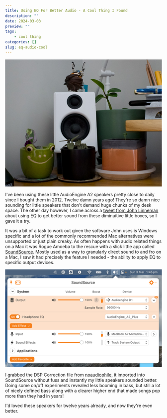 ```yaml
---
title: Using EQ For Better Audio - A Cool Thing I Found
description: ""
date: 2024-03-03
preview: ""
tags:
    - cool thing
categories: []
slug: eq-audio-cool
---
```


![My little AudioEngine A2s surrounded by plants and stationery](/assets/images/coolthings/a2splants.jpg)

I've been using these little AudioEngine A2 speakers pretty close to daily since I bought them in 2012. Twelve damn years ago! They're so damn nice sounding for little speakers that don't demand huge chunks of my desk space. The other day however, I came across a [tweet from John Linneman](https://twitter.com/dark1x/status/1759857299177250910) about using EQ to get better sound from these diminuitive little boxes, so I gave it a try.

<!--more-->

It was a bit of a task to work out given the software John uses is Windows specific and a lot of the commonly recommended Mac alternatives were unsupported or just plain creaky. As often happens with audio related things on a Mac it was Rogue Amoeba to the rescue with a slick little app called [SoundSource](https://rogueamoeba.com/soundsource/). Mostly used as a way to granularly direct sound to and fro on a Mac, I saw it had precisely the feature I needed - the ability to apply EQ to specific output devices.

![SoundSource in action on my Mac](/assets/images/coolthings/soundsource.png)

I grabbed the DSP Correction file from [noaudiophile](https://noaudiophile.com/DSP_Corrections/AudioEngine_A2_Plus.php), it imported into SoundSource without fuss and instantly my little speakers sounded better. Doing some on/off experiments revealed less booming in bass, but still a lot of nicely defined bass along with a clearer higher end that made songs pop more than they had in years! 

I'd loved these speakers for twelve years already, and now they're even better. 
